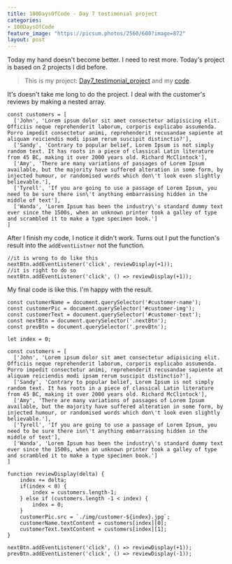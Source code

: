 ```yaml
---
title: 100DaysOfCode - Day 7 testimonial project
categories:
- 100DaysOfCode
feature_image: "https://picsum.photos/2560/600?image=872"
layout: post
---
```


Today my hand doesn't become better. I need to rest more. Today's project is based on 2 projects I did before. 

> This is my project: [Day7_testimonial_project](https://portfolio.tsainei.com/100DaysOfCode/Day7_testimonial_project/) and my [code](https://github.com/tsainei/portfolio/tree/main/100DaysOfCode/Day7_testimonial_project).

It's doesn't take me long to do the project. I deal with the customer's reviews by making a nested array.

```
const customers = [
  ['John', 'Lorem ipsum dolor sit amet consectetur adipisicing elit. Officiis neque reprehenderit laborum, corporis explicabo assumenda. Porro impedit consectetur animi, reprehenderit recusandae sapiente at aliquam reiciendis modi ipsam rerum suscipit distinctio?'],
  ['Sandy', 'Contrary to popular belief, Lorem Ipsum is not simply random text. It has roots in a piece of classical Latin literature from 45 BC, making it over 2000 years old. Richard McClintock'],
  ['Amy', 'There are many variations of passages of Lorem Ipsum available, but the majority have suffered alteration in some form, by injected humour, or randomised words which don\'t look even slightly believable.'],
  ['Tyrell', 'If you are going to use a passage of Lorem Ipsum, you need to be sure there isn\'t anything embarrassing hidden in the middle of text'],
  ['Wanda', 'Lorem Ipsum has been the industry\'s standard dummy text ever since the 1500s, when an unknown printer took a galley of type and scrambled it to make a type specimen book.']
]
```

After I finish my code, I notice it didn't work. Turns out I put the function's result into the `addEventListner` not the function.

```
//it is wrong to do like this
nextBtn.addEventListener('click', reviewDisplay(+1));
//it is right to do so
nextBtn.addEventListener('click', () => reviewDisplay(+1));
```

My final code is like this. I'm happy with the result.

```
const customerName = document.querySelector('#customer-name');
const customerPic = document.querySelector('#customer-img');
const customerText = document.querySelector('#customer-text');
const nextBtn = document.querySelector('.nextBtn');
const prevBtn = document.querySelector('.prevBtn');

let index = 0;

const customers = [
  ['John', 'Lorem ipsum dolor sit amet consectetur adipisicing elit. Officiis neque reprehenderit laborum, corporis explicabo assumenda. Porro impedit consectetur animi, reprehenderit recusandae sapiente at aliquam reiciendis modi ipsam rerum suscipit distinctio?'],
  ['Sandy', 'Contrary to popular belief, Lorem Ipsum is not simply random text. It has roots in a piece of classical Latin literature from 45 BC, making it over 2000 years old. Richard McClintock'],
  ['Amy', 'There are many variations of passages of Lorem Ipsum available, but the majority have suffered alteration in some form, by injected humour, or randomised words which don\'t look even slightly believable.'],
  ['Tyrell', 'If you are going to use a passage of Lorem Ipsum, you need to be sure there isn\'t anything embarrassing hidden in the middle of text'],
  ['Wanda', 'Lorem Ipsum has been the industry\'s standard dummy text ever since the 1500s, when an unknown printer took a galley of type and scrambled it to make a type specimen book.']
]

function reviewDisplay(delta) {
    index += delta;
    if(index < 0) {
        index = customers.length-1;
    } else if (customers.length -1 < index) {
        index = 0;
    }
    customerPic.src = `./img/customer-${index}.jpg`;
    customerName.textContent = customers[index][0];
    customerText.textContent = customers[index][1];
}

nextBtn.addEventListener('click', () => reviewDisplay(+1));
prevBtn.addEventListener('click', () => reviewDisplay(-1));
```

